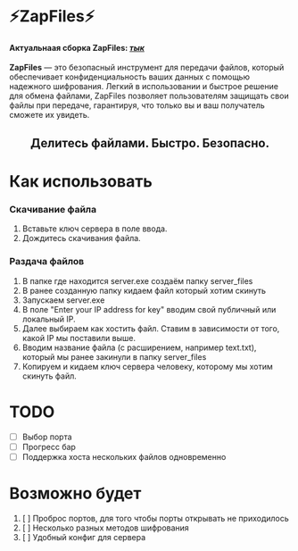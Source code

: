 # ⚡ZapFiles⚡

#### Актуальнаая сборка ZapFiles: [*тык*](https://github.com/ahakahacker/ZapFiles/releases/latest)

**ZapFiles** — это безопасный инструмент для передачи файлов, который обеспечивает конфиденциальность ваших данных с помощью надежного шифрования. Легкий в использовании и быстрое решение для обмена файлами, ZapFiles позволяет пользователям защищать свои файлы при передаче, гарантируя, что только вы и ваш получатель сможете их увидеть.

<h2 style="text-align: center;">Делитесь файлами. Быстро. Безопасно.</h2>

# Как использовать
### Скачивание файла
1. Вставьте ключ сервера в поле ввода.
2. Дождитесь скачивания файла.

### Раздача файлов
1. В папке где находится server.exe создаём папку server_files
2. В ранее созданную папку кидаем файл который хотим скинуть
3. Запускаем server.exe
4. В поле "Enter your IP address for key" вводим свой публичный или локальный IP.
5. Далее выбираем как хостить файл. Ставим в зависимости от того, какой IP мы поставили выше.
6. Вводим название файла (с расширением, например text.txt), который мы ранее закинули в папку server_files
7. Копируем и кидаем ключ сервера человеку, которому мы хотим скинуть файл.

# TODO
- [ ] Выбор порта
- [ ] Прогресс бар
- [ ] Поддержка хоста нескольких файлов одновременно

# Возможно будет
1. [ ] Проброс портов, для того чтобы порты открывать не приходилось
2. [ ] Несколько разных методов шифрования
3. [ ] Удобный конфиг для сервера